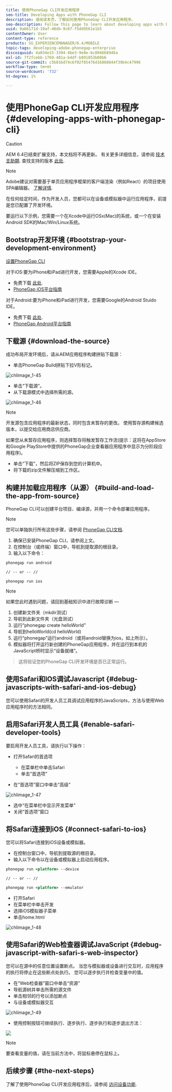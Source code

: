 ```yaml
---
title: 使用PhoneGap CLI开发应用程序
seo-title: Developing Apps with PhoneGap CLI
description: 请阅读本页，了解如何使用PhoneGap CLI开发应用程序。
seo-description: Follow this page to learn about developing apps with PhoneGap CLI.
uuid: 9a66171d-19af-40db-9c07-f5dd9561e1b5
contentOwner: User
content-type: reference
products: SG_EXPERIENCEMANAGER/6.4/MOBILE
topic-tags: developing-adobe-phonegap-enterprise
discoiquuid: 4a034e15-3394-4be3-9e8e-bc894668946a
exl-id: 7f2fcebb-1769-481a-b4df-b891053b08b6
source-git-commit: c5b816d74c6f02f85476d16868844f39b4c47996
workflow-type: tm+mt
source-wordcount: '732'
ht-degree: 1%

---
```


# 使用PhoneGap CLI开发应用程序{#developing-apps-with-phonegap-cli}

>[!CAUTION]
>
>AEM 6.4已结束扩展支持，本文档将不再更新。 有关更多详细信息，请参阅 [技术支助期](https://helpx.adobe.com/cn/support/programs/eol-matrix.html). 查找支持的版本 [此处](https://experienceleague.adobe.com/docs/).

>[!NOTE]
>
>Adobe建议对需要基于单页应用程序框架的客户端渲染（例如React）的项目使用SPA编辑器。 [了解详情](/help/sites-developing/spa-overview.md).

在任何给定时间，作为开发人员，您都可以在设备或模拟器中运行应用程序，前提是您已配置了开发环境。

要运行以下示例，您需要一个在Xcode中运行OSx(Mac)的系统，或一个在安装Android SDK的Mac/Win/Linux系统。

## Bootstrap开发环境 {#bootstrap-your-development-environment}

[设置PhoneGap CLI](https://docs.phonegap.com/en/4.0.0/guide_cli_index.md.html#The%20Command-Line%20Interface)

对于iOS:要为iPhone和iPad进行开发，您需要Apple的Xcode IDE。

* 免费下载 [此处](https://developer.apple.com/xcode/downloads/).
* [PhoneGap iOS平台指南](https://docs.phonegap.com/en/4.0.0/guide_platforms_ios_index.md.html#iOS%20Platform%20Guide)

对于Android:要为iPhone和iPad进行开发，您需要Google的Android Stuido IDE。

* 免费下载 [此处](https://developer.android.com/sdk/index.html).
* [PhoneGap Android平台指南](https://docs.phonegap.com/en/4.0.0/guide_platforms_android_index.md.html#Android%20Platform%20Guide)

## 下载源 {#download-the-source}

成功布局开发环境后，请从AEM应用程序构建拼贴下载源：

* 单击PhoneGap Build拼贴下拉V形标记。

![chlimage_1-45](assets/chlimage_1-45.png)

* 单击“下载源”。
* 从下载源模式中选择所需的源。

![chlimage_1-46](assets/chlimage_1-46.png)

>[!NOTE]
>
>开发源包含应用程序的最新状态，同时包含未暂存的更改。 使用暂存源构建候选版本，以提交给应用商店供应商。
>
>如果您从未暂存应用程序，则选择暂存将触发暂存工作流(提示：这将在AppStore和Google PlayStore中提供的PhoneGap企业查看器应用程序中显示为分阶段应用程序)。

* 单击“下载”，然后将ZIP保存到您的计算机中。
* 将下载的zip文件解压缩到工作区。

## 构建并加载应用程序（从源） {#build-and-load-the-app-from-source}

PhoneGap CLI可以创建平台项目、编译源，并用一个命令部署应用程序。

>[!NOTE]
>
>您可以单独执行所有这些步骤，请参阅 [PhoneGap CLI文档](https://phonegap.com/blog/2014/11/13/phonegap-cli-3-6-3/).

1. 确保已安装PhoneGap CLI，请参阅上文。
1. 在控制台（或终端）窗口中，导航到提取源的根目录。
1. 输入以下命令：

```xml
phonegap run android

// -- or -- //

phonegap run ios
```

>[!NOTE]
>
>如果您此时遇到问题，请回到基础知识中进行故障诊断 — 
>
>1. 创建新文件夹（mkdir测试）
>1. 导航到此新文件夹（光盘测试）
>1. 运行“phonegap create helloWorld”
>1. 导航到helloWorld(cd helloWorld)
>1. 运行“phonegap”运行android（或将android替换为ios，如上所示）。
>1. 模拟器将打开运行新创建的PhoneGap应用程序，并在运行到本机的JavaScript桥时显示“设备就绪”。

>
>这将验证您的PhoneGap CLI开发环境是否已正常运行。

## 使用Safari和IOS调试Javascript {#debug-javascripts-with-safari-and-ios-debug}

您可以使用Safari的开发人员工具调试应用程序的JavaScripts，方法与使用Web应用程序时的方法相同。

## 启用Safari开发人员工具 {#enable-safari-developer-tools}

要启用开发人员工具，请执行以下操作：

* 打开Safari的首选项

   * 在菜单栏中单击Safari
   * 单击“首选项”

* 在“首选项”窗口中单击“高级”

![chlimage_1-47](assets/chlimage_1-47.png)

* 选中“在菜单栏中显示开发菜单”
* 关闭“首选项”窗口

## 将Safari连接到iOS {#connect-safari-to-ios}

您可以将Safari连接到iOS设备或模拟器。

* 在控制台窗口中，导航到提取源的根目录。
* 输入以下命令以在设备或模拟器上启动应用程序。

```xml
phonegap run <platform> --device

// -- or -- //

phonegap run <platform> --emulator
```

* 打开Safari
* 在菜单栏中单击开发
* 选择iOS模拟器子菜单
* 单击home.html

![chlimage_1-48](assets/chlimage_1-48.png)

## 使用Safari的Web检查器调试JavaScript {#debug-javascript-with-safari-s-web-inspector}

您可以在源中的任意位置设置断点。 当您与模拟器或设备进行交互时，应用程序的执行将停止在这些断点处执行。 您可以逐步执行并检查变量中的值。

* 在“Web检查器”窗口中单击“资源”
* 导航源树并单击所需的源文件
* 单击相邻的行号以添加断点
* 与设备或模拟器交互

![chlimage_1-49](assets/chlimage_1-49.png)

* 使用控制按钮可继续执行、逐步执行、逐步执行和逐步退出方法：

![](do-not-localize/chlimage_1-4.png)

>[!NOTE]
>
>要查看变量的值，请在当前方法中，将鼠标悬停在鼠标上。

## 后续步骤 {#the-next-steps}

了解了使用PhoneGap CLI开发应用程序后，请参阅 [访问设备功能](/help/mobile/phonegap-access-device-features.md).
